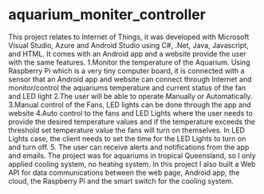 # aquarium_moniter_controller
This project relates to Internet of Things, it was developed with Microsoft Visual Studio, Azure and Android Studio using C#, .Net, Java, Javascript, and HTML. It comes with an Android app and a website provide the user with the same features. 1.Monitor the temperature of the Aquarium. Using Raspberry Pi which is a very tiny computer board, it is connected with a sensor that an Android app and website can connect through Internet and monitor/control the aquariums temperature and current status of the fan and LED light 2.The user will be able to operate Manually or Automatically. 3.Manual control of the Fans, LED lights can be done through the app and website 4.Auto control to the fans and LED Lights where the user needs to provide the desired temperature values and if the temperature exceeds the threshold set temperature value the fans will turn on themselves. In LED Lights case, the client needs to set the time for the LED Lights to turn on and turn off. 5. The user can receive alerts and notifications from the app and emails.
The project was for aquariums in tropical Queensland, so I only applied cooling system, no heating system.
In this project I also built a Web API for data communications between the web page, Android app, the cloud, the Raspberry Pi and the smart switch for the cooling system.
